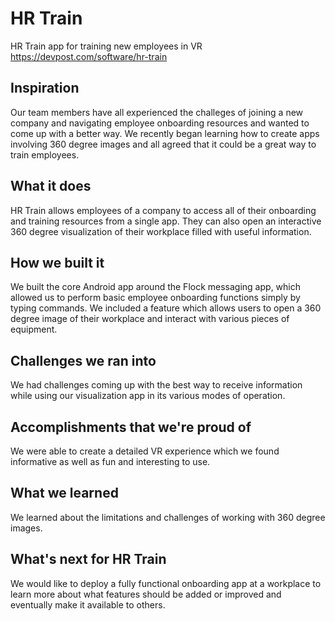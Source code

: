 # HR Train
HR Train app for training new employees in VR
https://devpost.com/software/hr-train
## Inspiration
Our team members have all experienced the challeges of joining a new company and navigating employee onboarding resources and wanted to come up with a better way. We recently began learning how to create apps involving 360 degree images and all agreed that it could be a great way to train employees.
## What it does
HR Train allows employees of a company to access all of their onboarding and training resources from a single app. They can also open an interactive 360 degree visualization of their workplace filled with useful information.
## How we built it
We built the core Android app around the Flock messaging app, which allowed us to perform basic employee onboarding functions simply by typing commands. We included a feature which allows users to open a 360 degree image of their workplace and interact with various pieces of equipment.
## Challenges we ran into
We had challenges coming up with the best way to receive information while using our visualization app in its various modes of operation.
## Accomplishments that we're proud of
We were able to create a detailed VR experience which we found informative as well as fun and interesting to use.
## What we learned
We learned about the limitations and challenges of working with 360 degree images.
## What's next for HR Train
We would like to deploy a fully functional onboarding app at a workplace to learn more about what features should be added or improved and eventually make it available to others.
